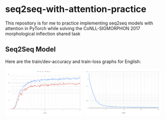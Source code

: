 # seq2seq-with-attention-practice
This repository is for me to practice implementing seq2seq models with attention in PyTorch while solving the CoNLL-SIGMORPHON 2017 morphological inflection shared task

## Seq2Seq Model
Here are the train/dev-accuracy and train-loss graphs for English:

<img src="results/images/english_seq2seq_acc.png" alt="english_seq2seq_acc.png" width="49%"/> <img src="results/images/english_seq2seq_loss.png" alt="english_seq2seq_loss.png" width="49%"/>
